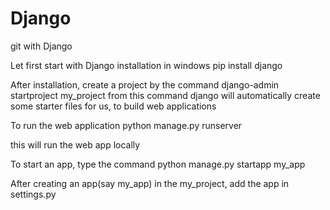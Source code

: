 # Django
git with Django

Let first start with Django installation in windows 
   pip install django
   
After installation, create a project by the command 
   django-admin startproject my_project
from this command django will automatically create some starter files for us, to build web applications

To run the web application 
  python manage.py runserver
  
this will run the web app locally

To start an app, type the command
   python manage.py startapp my_app
   
After creating an app(say my_app) in the my_project, add the app in settings.py
   
